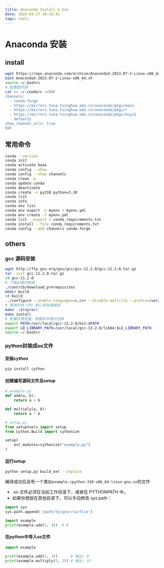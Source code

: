 ```yaml
---
title: Anaconda Install & Use
date: 2025-03-27 20:33:41
tags: tools
---
```


# Anaconda 安装

## install

```bash
wget https://repo.anaconda.com/archive/Anaconda3-2023.07-2-Linux-x86_64.sh
bash Anaconda3-2023.07-2-Linux-x86_64.sh
source ~/.bashrc
# 配置国内源
cat >> ~/.condarc <<EOF
channels:
  - conda-forge
  - https://mirrors.tuna.tsinghua.edu.cn/anaconda/pkgs/main
  - https://mirrors.tuna.tsinghua.edu.cn/anaconda/pkgs/r
  - https://mirrors.tuna.tsinghua.edu.cn/anaconda/pkgs/msys2
  - defaults
show_channel_urls: true
EOF
```

## 常用命令

```bash
conda --version
conda init
conda activate base
conda config --show
conda config --show channels
conda clean -a
conda update conda
conda deactivate
conda create -n py310 python=3.10
conda list 
conda info
conda env list
conda env export -n myenv > myenv.yml
conda env create -f myenv.yml
conda list --export > conda_requirements.txt
conda install --file conda_requirements.txt
conda config --add channels conda-forge
```

## others

### gcc 源码安装

```bash
wget http://ftp.gnu.org/gnu/gcc/gcc-11.2.0/gcc-11.2.0.tar.gz
tar -zxvf gcc-11.2.0.tar.gz
cd gcc-11.2.0
# 下载必要的依赖
./contrib/download_prerequisites
mkdir build
cd build
../configure --enable-languages=c,c++ --disable-multilib --prefix=/usr/local/gcc-13.2.0
# 使用所有 CPU 核心来加速编译
make -j$(nproc) 
make install
# 配置环境变量，根据实际情况选择
export PATH=/usr/local/gcc-13.2.0/bin:$PATH
export LD_LIBRARY_PATH=/usr/local/gcc-13.2.0/lib64:$LD_LIBRARY_PATH
source ~/.bashrc
```

### python封装成so文件

#### 安装cython

```bash
pip install cython
```

#### 创建编写源码文件及setup

```python
# example.py
def add(a, b):
    return a + b

def multiply(a, b):
    return a * b

# setup.py
from setuptools import setup
from Cython.Build import cythonize

setup(
    ext_modules=cythonize("example.py")
)
```

#### 运行setup

```bash
python setup.py build_ext --inplace
```

编译成功后会有一个类似`example.cpython-310-x86_64-linux-gnu.so`的文件

- .so 文件必须在当前工作目录下，或者在 PYTHONPATH 中。
- 如果你想放在其他目录下，可以手动修改 sys.path：

```python
import sys
sys.path.append('/path/to/your/so/file')

import example
print(example.add(5, 3))  # 8
```

#### 在python中导入so文件

```python
import example

print(example.add(5, 3))      # 输出: 8
print(example.multiply(5, 3)) # 输出: 15
```
